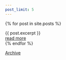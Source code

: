 ```yaml
---
post_limit: 5
---
```



{% for post in site.posts %}
<article>
	{{ post.excerpt }}
	<br>
	<a href="{{ post.url }}">read more</a>
</article>
{% endfor %}
<br>


[Archive](/archive)



